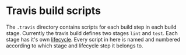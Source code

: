 # Travis build scripts

The `.travis` directory contains scripts for each build step in each build
stage. Currently the travis build defines two stages `lint` and `test`. Each
stage has it's own [lifecycle](https://docs.travis-ci.com/user/customizing-the-build/#the-build-lifecycle).
Every script in here is named and numbered according to which stage and
lifecycle step it belongs to.
